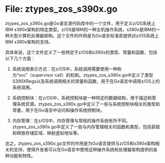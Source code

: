 # File: ztypes_zos_s390x.go

ztypes_zos_s390x.go是Go语言源代码库中的一个文件，用于定义z/OS系统上IBM s390x架构的特定类型。z/OS是IBM的一种主机操作系统，s390x是IBM的一种大型计算机处理器架构。这个文件的作用是为Go语言标准库提供对z/OS系统上IBM s390x架构的支持。

具体来说，这个文件定义了一些特定于z/OS和s390x的类型、常量和函数，包括以下几个方面：

1. 系统调用表示方式：在z/OS中，系统调用需要使用一种称为“svc”（supervisor call）的机制。ztypes_zos_s390x.go中定义了类型S390XRegs以及系统调用相关的常量和函数，用于在Go语言中调用z/OS上的系统调用。

2. 系统控制块：在z/OS中，系统控制块是一种特定的数据结构，用于描述和管理系统资源。ztypes_zos_s390x.go中定义了一些与系统控制块相关的类型和常量，用于在Go语言中访问和操作系统控制块。

3. 内存管理：在z/OS中，内存管理与常规的操作系统有所不同。ztypes_zos_s390x.go中定义了一些与内存管理相关的函数和类型，包括获取和释放存储区域、映射虚拟地址等。

总之，ztypes_zos_s390x.go文件的作用是为Go语言提供与z/OS和s390x架构相关的支持，使得开发者可以在Go语言中使用这种操作系统和处理器架构提供的各种功能和特性。

